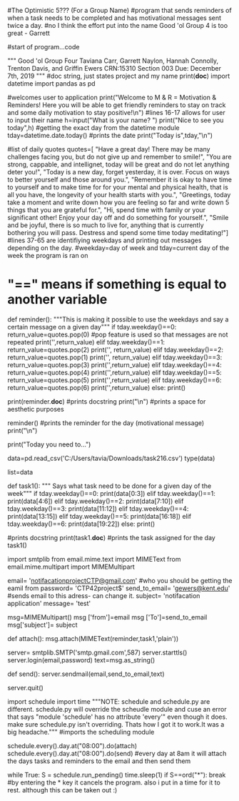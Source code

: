 #The Optimistic 5??? (For a Group Name)
#program that sends reminders of when a task needs to be completed and has motivational messages sent twice a day. 
#no I think the effort put into the name Good 'ol Group 4 is too great - Garrett 

#start of program...code

"""
Good 'ol Group Four
Taviana Carr, Garrett Naylon, Hannah Connolly, Trenton Davis, and Griffin Ewers
CRN:15310
Section 003
Due: December 7th, 2019
"""
#doc string, just states project and my name
print(__doc__)
import datetime
import pandas as pd

#welcomes user to application
print("Welcome to M & R = Motivation & Reminders! Here you will be able to get friendly reminders to stay on track and some daily motivation to stay positive!\n")
#lines 16-17 allows for user to input their name
h=input("What is your name? ")
print("Nice to see you today",h)
#getting the exact day from the datetime module
tday=datetime.date.today()
#prints the date 
print("Today is",tday,"\n")

#list of daily quotes 
quotes=[
       "Have a great day! There may be many challenges facing you, but do not give up and remember to smile!",
       "You are strong, cappable, and intellignet, today will be great and do not let anything deter you!",
       "Today is a new day, forget yesterday, it is over. Focus on ways to better yourself and those around you.",
       "Remember it is okay to have time to yourself and to make time for for your mental and physical health, that is all you have, the longevity of your health starts with you.",
       "Greetings, today take a moment and write down how you are feeling so far and write down 5 things that you are grateful for.",
       "Hi, spend time with family or your significant other! Enjoy your day off and do something for yourself.",
       "Smile and be joyful, there is so much to live for, anything that is currently bothering you will pass. Destress and spend some time today meditating!"]
#lines 37-65 are identifiying weekdays and printing out messages depending on the day.
#weekday=day of week and tday=current day of the week the program is ran on
# "==" means if something is equal to another variable 
def reminder():
    """This is making it possible to use the weekdays and say a certain message on a given day"""
    if tday.weekday()==0:
        return_value=quotes.pop(0)
        #pop feature is used so that messages are not repeated
        print('',return_value)
    elif tday.weekday()==1:
        return_value=quotes.pop(2)
        print('', return_value)
    elif tday.weekday()==2:
        return_value=quotes.pop(1)
        print('', return_value)
    elif tday.weekday()==3:
        return_value=quotes.pop(3)
        print('',return_value)
    elif tday.weekday()==4: 
        return_value=quotes.pop(4)
        print('',return_value)
    elif tday.weekday()==5:
        return_value=quotes.pop(5)
        print('',return_value)
    elif tday.weekday()==6:
        return_value=quotes.pop(6)
        print('',return_value)
    else:
        print()  

print(reminder.__doc__)
#prints docstring
print("\n")
#prints a space for aesthetic purposes
        
reminder()
#prints the reminder for the day (motivational message)
print("\n")

print("Today you need to...")
   
data=pd.read_csv('C:/Users/tavia/Downloads/task216.csv')
type(data)

list=data

def task1():
    """ Says what task need to be done for a given day of the week"""
    if tday.weekday()==0:
        print(data[0:3])
    elif tday.weekday()==1:
        print(data[4:6])
    elif tday.weekday()==2:
        print(data[7:10])
    elif tday.weekday()==3:
        print(data[11:12])
    elif tday.weekday()==4:
        print(data[13:15])
    elif tday.weekday()==5:
        print(data[16:18]) 
    elif tday.weekday()==6:
        print(data[19:22])
    else:
        print()

#prints docstring
print(task1.__doc__)
#prints the task assigned for the day   
task1()

import smtplib
from email.mime.text import MIMEText
from email.mime.multipart import MIMEMultipart

email= 'notifacationprojectCTP@gmail.com'
#who you should be getting the eamil from
password= 'CTP42project$'
send_to_email= 'gewers@kent.edu'
#sends email to this adress- can change it.
subject= 'notifacation application'
message= 'test' 

msg=MIMEMultipart()
msg ['from']=email 
msg ['To']=send_to_email
msg['subject']= subject

def attach(): 
    msg.attach(MIMEText(reminder,task1,'plain'))

server= smtplib.SMTP('smtp.gmail.com',587)
server.starttls()
server.login(email,password)
text=msg.as_string()

def send():
    server.sendmail(email,send_to_email,text)

server.quit()

import schedule
import time
"""NOTE: schedule and schedule.py are different. schedule.py will override the scheudle module and cuse an error that says "module 'schedule' has no attribute 'every'" even though it does. make sure schedule.py isn't overriding. Thats how I got it to work.It was a big headache."""
#imports the scheduling module 

schedule.every().day.at("08:00").do(attach)
schedule.every().day.at("08:00").do(send)
#every day at 8am it will attach the days tasks and reminders to the email and then send them

while True:
   S = schedule.run_pending()
   time.sleep(1)
   if S==ord("*"):
        break
#by entering the * key it cancels the program. also i put in a time for it to rest. although this can be taken out :)
